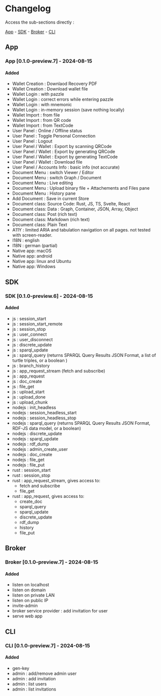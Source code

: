 # Changelog

Access the sub-sections directly :

[App](#app) - [SDK](#sdk) - [Broker](#broker) - [CLI](#cli)

## App

### App [0.1.0-preview.7] - 2024-08-15

#### Added

-   Wallet Creation : Downlaod Recovery PDF
-   Wallet Creation : Download wallet file
-   Wallet Login : with pazzle
-   Wallet Login : correct errors while entering pazzle
-   Wallet Login : with mnemonic
-   Wallet Login : in-memory session (save nothing locally)
-   Wallet Import : from file
-   Wallet Import : from QR code
-   Wallet Import : from TextCode
-   User Panel : Online / Offline status
-   User Panel : Toggle Personal Connection
-   User Panel : Logout
-   User Panel / Wallet : Export by scanning QRCode
-   User Panel / Wallet : Export by generating QRCode
-   User Panel / Wallet : Export by generating TextCode
-   User Panel / Wallet : Download file
-   User Panel / Accounts Info : basic info (not accurate)
-   Document Menu : switch Viewer / Editor
-   Document Menu : switch Graph / Document
-   Document Menu : Live editing
-   Document Menu : Upload binary file + Attachements and Files pane
-   Document Menu : History pane
-   Add Document : Save in current Store
-   Document class: Source Code: Rust, JS, TS, Svelte, React
-   Document class: Data : Graph, Container, JSON, Array, Object
-   Document class: Post (rich text)
-   Document class: Markdown (rich text)
-   Document class: Plain Text
-   A11Y : limited ARIA and tabulation navigation on all pages. not tested with screen-reader.
-   I18N : english
-   I18N : german (partial)
-   Native app: macOS
-   Native app: android
-   Native app: linux and Ubuntu
-   Native app: Windows

## SDK

### SDK [0.1.0-preview.6] - 2024-08-15

#### Added

-   js : session_start
-   js : session_start_remote
-   js : session_stop
-   js : user_connect
-   js : user_disconnect
-   js : discrete_update
-   js : sparql_update
-   js : sparql_query (returns SPARQL Query Results JSON Format, a list of turtle triples, or a boolean )
-   js : branch_history
-   js : app_request_stream (fetch and subscribe)
-   js : app_request
-   js : doc_create
-   js : file_get
-   js : upload_start
-   js : upload_done
-   js : upload_chunk
-   nodejs : init_headless
-   nodejs : session_headless_start
-   nodejs : session_headless_stop
-   nodejs : sparql_query (returns SPARQL Query Results JSON Format, RDF-JS data model, or a boolean)
-   nodejs : discrete_update
-   nodejs : sparql_update
-   nodejs : rdf_dump
-   nodejs : admin_create_user
-   nodejs : doc_create
-   nodejs : file_get
-   nodejs : file_put
-   rust : session_start
-   rust : session_stop
-   rust : app_request_stream, gives access to:
    -   fetch and subscribe
    -   file_get
-   rust : app_request, gives access to:
    -   create_doc
    -   sparql_query
    -   sparql_update
    -   discrete_update
    -   rdf_dump
    -   history
    -   file_put

## Broker

### Broker [0.1.0-preview.7] - 2024-08-15

#### Added

-   listen on localhost
-   listen on domain
-   listen on private LAN
-   listen on public IP
-   invite-admin
-   broker service provider : add invitation for user
-   serve web app

## CLI

### CLI [0.1.0-preview.7] - 2024-08-15

#### Added

-   gen-key
-   admin : add/remove admin user
-   admin : add invitation
-   admin : list users
-   admin : list invitations
